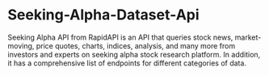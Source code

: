 # Seeking-Alpha-Dataset-Api
Seeking Alpha API from RapidAPI is an API that queries stock news, market-moving, price quotes, charts, indices, analysis, and many more from investors and experts on seeking alpha stock research platform. In addition, it has a comprehensive list of endpoints for different categories of data.
